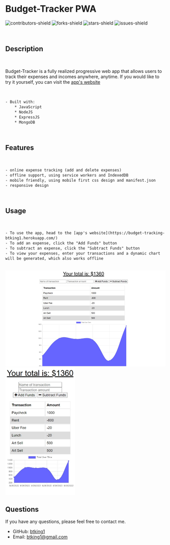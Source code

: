 # Budget-Tracker PWA

![contributors-shield](https://img.shields.io/github/contributors/btking1/README-Generator?style=for-the-badge)
![forks-shield](https://img.shields.io/github/forks/btking1/README-Generator?style=for-the-badge)
![stars-shield](https://img.shields.io/github/stars/btking1/README-Generator?style=for-the-badge)
![issues-shield](https://img.shields.io/github/issues/btking1/README-Generator?style=for-the-badge)

<br/>

## Description

<br/>

Budget-Tracker is a fully realized progressive web app that allows users to track their expenses and incomes anywhere, anytime. If you would like to try it yourself, you can visit the [app's website](https://budget-tracking-btking1.herokuapp.com/)

<br/>

    - Built with:
        * JavaScript
        * NodeJS
        * ExpressJS
        * MongoDB

<br/>


## Features

<br/>

    - online expense tracking (add and delete expenses)
    - offline support, using service workers and IndexedDB
    - mobile friendly, using mobile first css design and manifest.json
    - responsive design

<br/>

## Usage

<br/>

    - To use the app, head to the [app's website](https://budget-tracking-btking1.herokuapp.com/)
    - To add an expense, click the "Add Funds" button
    - To subtract an expense, click the "Subtract Funds" button
    - To view your expenses, enter your transactions and a dynamic chart will be generated, which also works offline

<br/>

<img src="https://github.com/btking1/Budget-Tracker-PWA/blob/main/images/Screenshot%20.jpg?raw=true" alt="budget tracker" title="screenshot" width="auto" height="300vh" /> 

<img src="https://github.com/btking1/Budget-Tracker-PWA/blob/main/images/Screenshot-mobile-view.jpg?raw=true" alt="budget tracker mobile" title="screenshot-mobile" width="auto" height="400vh" style="text-align:center"/> 

## Questions

If you have any questions, please feel free to contact me.

-   GitHub: [btking1](https://github.com/btking1)
-   Email: btking1@gmail.com
